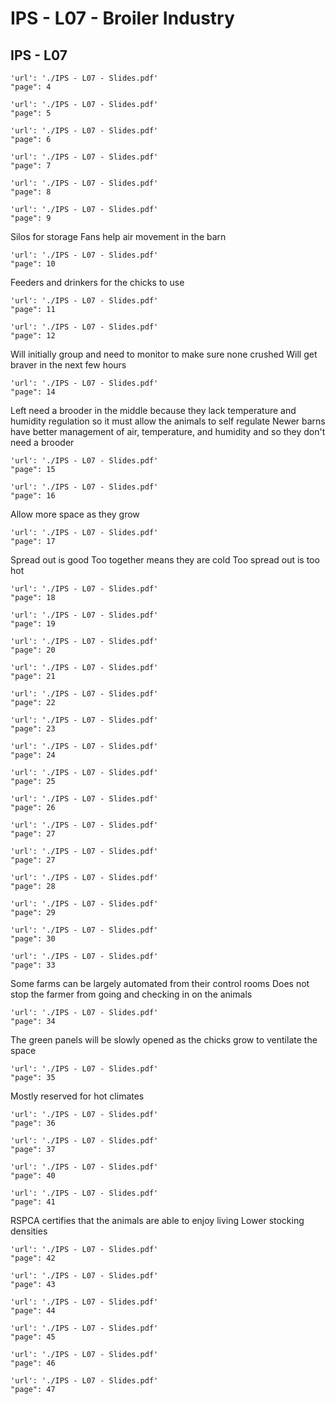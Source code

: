 # IPS - L07 - Broiler Industry

## IPS - L07

```pdf
'url': './IPS - L07 - Slides.pdf'
"page": 4
```

```pdf
'url': './IPS - L07 - Slides.pdf'
"page": 5
```

```pdf
'url': './IPS - L07 - Slides.pdf'
"page": 6
```

```pdf
'url': './IPS - L07 - Slides.pdf'
"page": 7
```

```pdf
'url': './IPS - L07 - Slides.pdf'
"page": 8
```

```pdf
'url': './IPS - L07 - Slides.pdf'
"page": 9
```
Silos for storage
Fans help air movement in the barn

```pdf
'url': './IPS - L07 - Slides.pdf'
"page": 10
```
Feeders and drinkers for the chicks to use

```pdf
'url': './IPS - L07 - Slides.pdf'
"page": 11
```

```pdf
'url': './IPS - L07 - Slides.pdf'
"page": 12
```
Will initially group and need to monitor to make sure none crushed
Will get braver in the next few hours

```pdf
'url': './IPS - L07 - Slides.pdf'
"page": 14
```
Left need a brooder in the middle because they lack temperature and humidity regulation so it must allow the animals to self regulate
Newer barns have better management of air, temperature, and humidity and so they don't need a brooder

```pdf
'url': './IPS - L07 - Slides.pdf'
"page": 15
```

```pdf
'url': './IPS - L07 - Slides.pdf'
"page": 16
```
Allow more space as they grow

```pdf
'url': './IPS - L07 - Slides.pdf'
"page": 17
```
Spread out is good
Too together means they are cold
Too spread out is too hot

```pdf
'url': './IPS - L07 - Slides.pdf'
"page": 18
```

```pdf
'url': './IPS - L07 - Slides.pdf'
"page": 19
```

```pdf
'url': './IPS - L07 - Slides.pdf'
"page": 20
```

```pdf
'url': './IPS - L07 - Slides.pdf'
"page": 21
```

```pdf
'url': './IPS - L07 - Slides.pdf'
"page": 22
```

```pdf
'url': './IPS - L07 - Slides.pdf'
"page": 23
```

```pdf
'url': './IPS - L07 - Slides.pdf'
"page": 24
```

```pdf
'url': './IPS - L07 - Slides.pdf'
"page": 25
```

```pdf
'url': './IPS - L07 - Slides.pdf'
"page": 26
```

```pdf
'url': './IPS - L07 - Slides.pdf'
"page": 27
```

```pdf
'url': './IPS - L07 - Slides.pdf'
"page": 27
```

```pdf
'url': './IPS - L07 - Slides.pdf'
"page": 28
```

```pdf
'url': './IPS - L07 - Slides.pdf'
"page": 29
```

```pdf
'url': './IPS - L07 - Slides.pdf'
"page": 30
```

```pdf
'url': './IPS - L07 - Slides.pdf'
"page": 33
```
Some farms can be largely automated from their control rooms
Does not stop the farmer from going and checking in on the animals

```pdf
'url': './IPS - L07 - Slides.pdf'
"page": 34
```
The green panels will be slowly opened as the chicks grow to ventilate the space

```pdf
'url': './IPS - L07 - Slides.pdf'
"page": 35
```
Mostly reserved for hot climates

```pdf
'url': './IPS - L07 - Slides.pdf'
"page": 36
```

```pdf
'url': './IPS - L07 - Slides.pdf'
"page": 37
```

```pdf
'url': './IPS - L07 - Slides.pdf'
"page": 40
```

```pdf
'url': './IPS - L07 - Slides.pdf'
"page": 41
```
RSPCA certifies that the animals are able to enjoy living
Lower stocking densities

```pdf
'url': './IPS - L07 - Slides.pdf'
"page": 42
```

```pdf
'url': './IPS - L07 - Slides.pdf'
"page": 43
```

```pdf
'url': './IPS - L07 - Slides.pdf'
"page": 44
```

```pdf
'url': './IPS - L07 - Slides.pdf'
"page": 45
```

```pdf
'url': './IPS - L07 - Slides.pdf'
"page": 46
```

```pdf
'url': './IPS - L07 - Slides.pdf'
"page": 47
```
